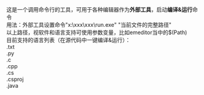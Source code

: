 这是一个调用命令行的工具，可用于各种编辑器作为**外部工具**，启动**编译&运行**命令<br>
用法：外部工具设置命令"x:\xxx\xxx\run.exe" "当前文件的完整路径"<br>
以上路径，视软件和语言支持可使用参数变量，比如emeditor当中的$(Path)<br>
目前支持的语言列表（在源代码中一键编译&运行）：<br>
.txt<br>
.py<br>
.c<br>
.cpp<br>
.cs<br>
.csproj<br>
.java<br>